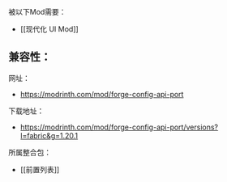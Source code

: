 被以下Mod需要：
- [[现代化 UI Mod]]

兼容性：
- 

网址：
- https://modrinth.com/mod/forge-config-api-port

下载地址：
- https://modrinth.com/mod/forge-config-api-port/versions?l=fabric&g=1.20.1

所属整合包：
- [[前置列表]]
